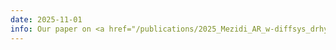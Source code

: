 ```yaml
---
date: 2025-11-01
info: Our paper on <a href="/publications/2025_Mezidi_AR_w-diffsys_drhybrid">hybrid differential solvers</a> has been accepted to the EurIPS DiffSys workshop!
---
```

